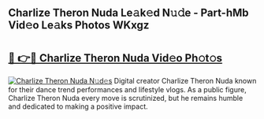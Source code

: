 ## Charlize Theron Nuda Le𝚊k𝚎d N𝚞𝚍e - Part-hMb Vid𝚎o Le𝚊ks Photos WKxgz

# <h2><a href="http://fbeggkq.evod.top/?m=Charlize+Theron+Nuda">🔗 👉🔴 Charlize Theron Nuda Vid𝚎o Ph𝚘t𝚘s</a></h2>

[![Charlize Theron Nuda N𝚞d𝚎s](https://i.imgur.com/8V9OHl7.gif)](http://fbeggkq.evod.top/?m=Charlize+Theron+Nuda)
Digital creator Charlize Theron Nuda known for their dance trend performances and lifestyle vlogs. As a public figure, Charlize Theron Nuda every move is scrutinized, but he remains humble and dedicated to making a positive impact. 
